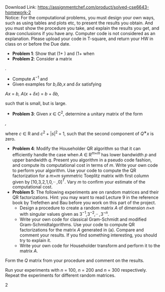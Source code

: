 Download Link: https://assignmentchef.com/product/solved-cse6643-homework-2
<br>
Notice: For the computational problems, you must design your own ways, such as using tables and plots etc, to present the results you obtain. And you must show the procedure you take, and explain the results you get, and draw conclusions if you have any. Computer code is not considered as an explanation. Please upload your code in T-square, and return your HW in class on or before the Due date.

<ul>

 <li><strong>Problem 1</strong>: Show that (1+ ) and (1+ when</li>

 <li><strong>Problem 2</strong>: Consider a matrix</li>

</ul>

<em>.</em>

<ul>

 <li>Compute <em>A</em><sup>−1 </sup>and</li>

 <li>Given examples for <em>b,δb,x </em>and <em>δx </em>satisfying</li>

</ul>

<em>Ax </em>= <em>b,        A</em>(<em>x </em>+ <em>δx</em>) = <em>b </em>+ <em>δb,</em>

such that  is small, but  is large.

<ul>

 <li><strong>Problem 3</strong>: Given <em>x </em>∈ C<sup>2</sup>, determine a unitary matrix of the form</li>

</ul>

<em> ,</em>

where <em>c </em>∈ R and <em>c</em><sup>2 </sup>+ |<em>s</em>|<sup>2 </sup>= 1, such that the second component of <em>Q</em><sup>∗</sup><em>x </em>is zero.

<ul>

 <li><strong>Problem 4</strong>: Modify the Householder QR algorithm so that it can efficiently handle the case when <em>A </em>∈ R<em><sup>m</sup></em><sup>×<em>m </em></sup>has lower bandwidth <em>p </em>and upper bandwidth <em>q</em>. Present you algorithm in a pseudo code fashion, and compute its computational cost in terms of <em>m</em>. Write your own code to perform your algorithm. Use your code to compute the QR factorization for a <em>m</em>×<em>m </em>symmetric Toeplitz matrix with first column given by [10<em>,</em>3<em>,</em>2<em>,</em>1<em>,</em>0<em>,</em>·· <em>,</em>0]<em><sup>T</sup></em>. Vary <em>m </em>to confirm your estimate of the computational cost.</li>

 <li><strong>Problem 5</strong>: The following experiments are on random matrices and their QR factorizations. Hint: you may want to read Lecture 9 in the reference book by Trefethen and Bau before you work on this part of the project.

  <ul>

   <li>Design a procedure to create a random matrix <em>A </em>of dimension <em>n</em>×<em>n </em>with singular values given as 3<sup>−1</sup><em>,</em>3<sup>−2</sup><em>,</em>·· <em>,</em>3<sup>−<em>n</em></sup>.</li>

   <li>Write your own code for classical Gram-Schmidt and modified Gram-Schmidtalgorithms. Use your code to compute QR factorizations for the matrix <em>A </em>generated in (a). Compare and comment your results. If you find something interesting, you should try to explain it.</li>

   <li>Write your own code for Householder transform and perform it to the matrix <em>A</em>.</li>

  </ul></li>

</ul>

Form the <em>Q </em>matrix from your procedure and comment on the results.

Run your experiments with <em>n </em>= 100, <em>n </em>= 200 and <em>n </em>= 300 respectively. Repeat the experiments for different random matrices.

2